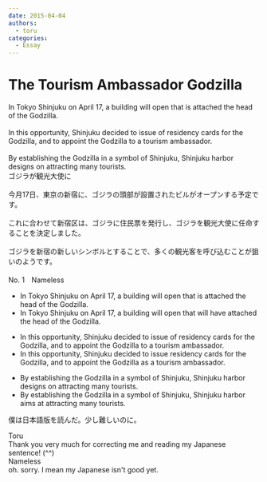 ```yaml
---
date: 2015-04-04
authors:
  - toru
categories:
  - Essay
---
```


<h1 id="subject_show">The Tourism Ambassador Godzilla</h1>
<div class="date" hidden>Apr 4, 2015 23:56</div>
<div id="post"><div id="body_show_ori">
In Tokyo Shinjuku on April 17, a building will open that is attached the head of the Godzilla.<br/><br/>In this opportunity, Shinjuku decided to issue of residency cards for the Godzilla, and to appoint the Godzilla to a tourism ambassador.<br/><br/>By establishing the Godzilla in a symbol of Shinjuku, Shinjuku harbor designs on attracting many tourists.
</div></div>

<!-- more -->

<div id="post_ja"><div id="body_show_mo">
ゴジラが観光大使に<br/><br/>今月17日、東京の新宿に、ゴジラの頭部が設置されたビルがオープンする予定です。<br/><br/>これに合わせて新宿区は、ゴジラに住民票を発行し、ゴジラを観光大使に任命することを決定しました。<br/><br/>ゴジラを新宿の新しいシンボルとすることで、多くの観光客を呼び込むことが狙いのようです。<br/><br/>
</div></div>
<div id="block"><div class="first_name"> No. 1　<span class="just_name">Nameless</span></div><div id="block2">
<ul class="correction_field">
<li class="incorrect">In Tokyo Shinjuku on April 17, a building will open that is attached the head of the Godzilla.</li>
<li class="corrected correct">
In Tokyo Shinjuku on April 17, a building will open that will have attached the head of the Godzilla.
</li>
</ul>
<ul class="correction_field">
<li class="incorrect">In this opportunity, Shinjuku decided to issue of residency cards for the Godzilla, and to appoint the Godzilla to a tourism ambassador.</li>
<li class="corrected correct">
In this opportunity, Shinjuku decided to issue residency cards for the Godzilla, and to appoint the Godzilla as a tourism ambassador.
</li>
</ul>
<ul class="correction_field">
<li class="incorrect">By establishing the Godzilla in a symbol of Shinjuku, Shinjuku harbor designs on attracting many tourists.</li>
<li class="corrected correct">
By establishing the Godzilla in a symbol of Shinjuku, Shinjuku harbor aims at attracting many tourists.
</li>
</ul>
<p class="comment_small">
 僕は日本語版を読んだ。少し難しいのに。
</p>

</div><div class="name"><span class="just_name">Toru</span><br>
Thank you very much for correcting me and reading my Japanese sentence! (^^)
</div>
<div class="name"><span class="just_name">Nameless</span><br>
oh. sorry. I mean my Japanese isn't good yet. 
</div>
</div>
